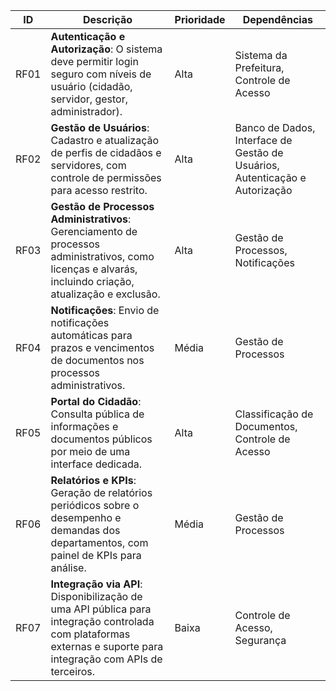 | **ID**  | **Descrição**                                                                                                                                               | **Prioridade** | **Dependências**                           |
|---------|-------------------------------------------------------------------------------------------------------------------------------------------------------------|----------------|--------------------------------------------|
| RF01    | **Autenticação e Autorização**: O sistema deve permitir login seguro com níveis de usuário (cidadão, servidor, gestor, administrador).                      | Alta           | Sistema da Prefeitura, Controle de Acesso  |
| RF02    | **Gestão de Usuários**: Cadastro e atualização de perfis de cidadãos e servidores, com controle de permissões para acesso restrito.                         | Alta           | Banco de Dados, Interface de Gestão de Usuários, Autenticação e Autorização |
| RF03    | **Gestão de Processos Administrativos**: Gerenciamento de processos administrativos, como licenças e alvarás, incluindo criação, atualização e exclusão.    | Alta           | Gestão de Processos, Notificações          |
| RF04    | **Notificações**: Envio de notificações automáticas para prazos e vencimentos de documentos nos processos administrativos.                                  | Média          | Gestão de Processos                        |
| RF05    | **Portal do Cidadão**: Consulta pública de informações e documentos públicos por meio de uma interface dedicada.                                           | Alta           | Classificação de Documentos, Controle de Acesso |
| RF06    | **Relatórios e KPIs**: Geração de relatórios periódicos sobre o desempenho e demandas dos departamentos, com painel de KPIs para análise.                   | Média          | Gestão de Processos                        |
| RF07    | **Integração via API**: Disponibilização de uma API pública para integração controlada com plataformas externas e suporte para integração com APIs de terceiros. | Baixa          | Controle de Acesso, Segurança              |
